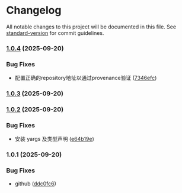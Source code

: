 # Changelog

All notable changes to this project will be documented in this file. See [standard-version](https://github.com/conventional-changelog/standard-version) for commit guidelines.

### [1.0.4](https://github.com/yujiangan/imagedown/compare/v1.0.3...v1.0.4) (2025-09-20)


### Bug Fixes

* 配置正确的repository地址以通过provenance验证 ([7346efc](https://github.com/yujiangan/imagedown/commit/7346efcdddac93238670a2101271e418bb1b0210))

### [1.0.3](https://github.com/yujiangan/imagedown/compare/v1.0.2...v1.0.3) (2025-09-20)

### [1.0.2](https://github.com/yujiangan/imagedown/compare/v1.0.1...v1.0.2) (2025-09-20)


### Bug Fixes

* 安装 yargs 及类型声明 ([e64b19e](https://github.com/yujiangan/imagedown/commit/e64b19ed6c172f714c31d42fcfce939db158b8d9))

### 1.0.1 (2025-09-20)


### Bug Fixes

* github ([ddc0fc6](https://github.com/yujiangan/imagedown/commit/ddc0fc6ad63fb1a9fc5b1e79784f50ced559dea2))
